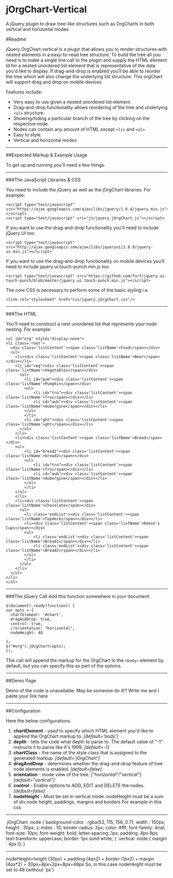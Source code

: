 # jOrgChart-Vertical
A jQuery plugin to draw tree-like structures such as OrgCharts in both vertical and horizontal modes

#Readme


jQuery OrgChart vertical is a plugin that allows you to render structures with nested elements in a easy-to-read tree structure. To build the tree all you need is to make a single line call to the plugin and supply the HTML element Id for a nested unordered list element that is representative of the data you'd like to display. If drag-and-drop is enabled you'll be able to reorder the tree which will also change the underlying list structure. 
This orgChart will support drag and drop on mobile devices


Features include:

* Very easy to use given a nested unordered list element.
* Drag-and-drop functionality allows reordering of the tree and underlying `<ul>` structure.
* Showing/hiding a particular branch of the tree by clicking on the respective node.
* Nodes can contain any amount of HTML except `<li>` and `<ul>`.
* Easy to style.
* Vertical and horizontal modes


----

##Expected Markup & Example Usage

To get up and running you'll need a few things. 

-----

###The JavaScript Libraries & CSS

You need to include the jQuery as well as the jOrgChart libraries. For example:

	<script type="text/javascript" src="https://ajax.googleapis.com/ajax/libs/jquery/1.6.4/jquery.min.js"></script>
	<script type="text/javascript" src="js/jquery.jOrgChart.js"></script>

If you want to use the drag-and-drop functionality you'll need to include jQuery UI too:

	<script type="text/javascript" src="http://ajax.googleapis.com/ajax/libs/jqueryui/1.8.9/jquery-ui.min.js"></script>
	
If you want to use the drag-and-drop functionality on mobile devices you'll need to include jquery.ui.touch-punch.min.js too:

	<script type="text/javascript" src="https://github.com/furf/jquery-ui-touch-punch/blob/master/jquery.ui.touch-punch.min.js"></script>
	
The core CSS is necessary to perform some of the basic styling i.e.

    <link rel="stylesheet" href="css/jquery.jOrgChart.css"/>

----

###The HTML

You'll need to construct a nest unordered list that represents your node nesting. For example:

	<ul id="org" style="display:none">
	<li class='root'>
	  <div class='listContent'><span class='listName'>Food</span></div>
	  <ul>
		<li><div class='listContent'><span class='listName'>Beer</span></div></li>
		<li id="veg"><div class='listContent'><span class='listName'>Vegetables</span></div>
		  <ul>
			<li id="pum"><div class='listContent'><span class='listName'>Pumpkin</span></div>
			<ul>
				<li id="tro"><div class='listContent'><span class='listName'>Tro</span></div></li>
				<li id="aub"><div class='listContent'><span class='listName'>Aubergine</span></div></li>
			</ul>
			</li>
			<li id="ght"><div class='listContent'><span class='listName'>ght</span></div></li>
		  </ul>
		</li>
		<li><div class='listContent'><span class='listName'>Bread</span></div>
		<ul>
			<li id="bread2"><div class='listContent'><span class='listName'>bread2</span></div>
			<ul>
				<li id="tro"><div class='listContent'><span class='listName'>Tro</span></div></li>
				<li id="aub"><div class='listContent'><span class='listName'>Aubergine</span></div></li>
			</ul>
			</li>
		</ul>
		</li>
		<li><div class='listContent'><span class='listName'>Chocolate</span></div>
		  <ul>
			<li class='endList'><div class='listContent'><span class='listName'>Topdeck</span></div></li>
			<li><div class='listContent'><span class='listName'>Reese's Cups</span></div>
			<ul>
				<li class='endList'><div class='listContent'><span class='listName'>Bread1</span></div></li>
				<li class='endList'><div class='listContent'><span class='listName'>Bread2</span></div></li>
			</ul>
			</li>
		  </ul>
		</li>
	  </ul>
	</li>
	</ul>


-----

###The jQuery Call
Add this function somewhere in your document:
	

	$(document).ready(function() {
    var opts = {
      chartElement: '#chart',
      dragAndDrop: true,
      control: true,
	  //orientation: "horizontal",
	  nodeHeight: 48
	  
    };
	$("#org").jOrgChart(opts);
	});

	
This call will append the markup for the OrgChart to the `<body>` element by default, but you can specify this as part of the options.


------

##Demo Page

Demo of the code is unavailable. May be someone do it!? Write me and I paste your link here 

-----

##Configuration

Here the below configurations.

1. **chartElement** - used to specify which HTML element you'd like to append the OrgChart markup to. *[default='body']*
2. **depth** - tells the code what depth to parse to. The default value of "-1" instructs it to parse like it's 1999. *[default=-1]*
3. **chartClass** - the name of the style class that is assigned to the generated markup. *[default='jOrgChart']*
4. **dragAndDrop** - determines whether the drag-and-drop feature of tree node elements is enabled. *[default=false]*
5. **orientation** - mode view of the tree. *["horizontal"/"vertical"]* *[default="vertical"]*
6. **control** - Enable options to ADD, EDIT and DELETE the nodes. *[default=false]*
7. **nodeHeight** - Must be set in vertical mode. nodeHeight must be a sum of div.node height, paddings, margins and borders
For example in this css

******

.jOrgChart .node {
  background-color 		: rgba(53, 115, 156, 0.7);
  width                 : 150px;
  height                : 30px;
  z-index 				: 10;
  border-radius: 2px;
  color: #fff;
  font-family: Arial;
  font-size: 10px;
  font-weight: bold;
  letter-spacing: 1px;
  padding: 4px 8px;
  text-transform: uppercase;
  border: 1px solid white;
}
.vertical .node {
  margin               : 4px 0;
}

******

nodeHeight=height (30px) + padding (4px*2) + border (1px*2) + margin (4px*2) = 30px+8px+2px+8px=48px
So, in this case nodeHeight must be set to 48 (without 'px')

